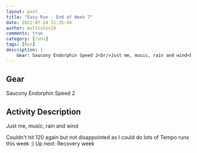 ```yaml
---
layout: post
title: "Easy Run - End of Week 7"
date: 2022-07-24 21:35:49
author: multishiv19
comments: true
category: [runs]
tags: [Run]
description: |
    Gear: Saucony Endorphin Speed 2<br/>Just me, music, rain and wind<br/><br/>Couldn't hit 120 again but not disappointed as I could do lots of Tempo runs this week :)<br/>Up next: Recovery week 
---
```


## Gear
Saucony Endorphin Speed 2

## Activity Description
Just me, music, rain and wind

Couldn't hit 120 again but not disappointed as I could do lots of Tempo runs this week :)
Up next: Recovery week 


<div width='100%' class='strava-embed-placeholder' data-embed-type='activity' data-embed-id='7520316806'></div>
<script src='https://strava-embeds.com/embed.js'></script>
